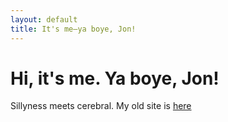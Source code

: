 ```yaml
---
layout: default
title: It's me—ya boye, Jon!
---
```

# Hi, it's me. Ya boye, Jon!

Sillyness meets cerebral. My old site is [here](https://jonsimeon.com/)